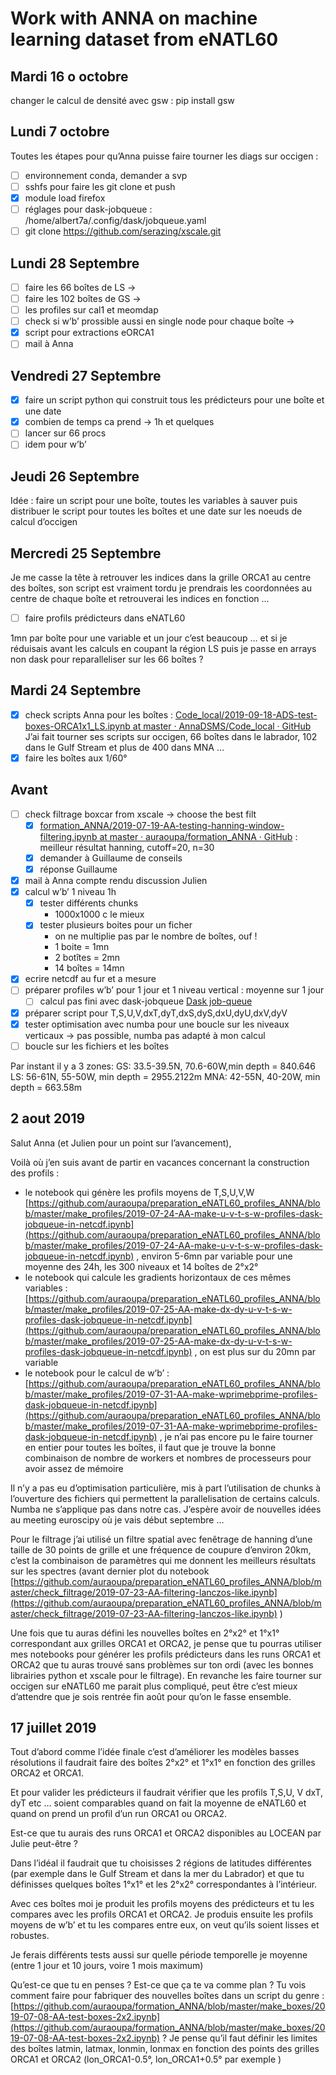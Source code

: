 # Work with ANNA on machine learning dataset from eNATL60

## Mardi 16 o octobre 
changer le calcul de densité avec gsw : pip install gsw

## Lundi 7 octobre
Toutes les étapes pour qu’Anna puisse faire tourner les diags sur occigen :

- [ ] environnement conda, demander a svp
- [ ] sshfs pour faire les git clone et push
- [x] module load firefox
- [ ] réglages pour dask-jobqueue :  /home/albert7a/.config/dask/jobqueue.yaml
- [ ] git clone https://github.com/serazing/xscale.git 
 
## Lundi 28 Septembre
- [ ] faire les 66 boîtes de LS -> 
- [ ] faire les 102 boîtes de GS  ->
- [ ] les profiles sur cal1 et meomdap
- [ ] check si w’b’ prossible aussi en single node pour chaque boîte ->
- [x] script pour extractions eORCA1
- [ ] mail à Anna

## Vendredi 27 Septembre
- [x] faire un script python qui construit tous les prédicteurs pour une boîte et une date
- [x] combien de temps ca prend -> 1h et quelques
- [ ] lancer sur 66 procs
- [ ] idem pour w’b’

## Jeudi 26 Septembre
Idée : faire un script pour une boîte, toutes les variables à sauver puis distribuer le script pour toutes les boîtes et une date sur les noeuds de calcul d’occigen

## Mercredi 25 Septembre

Je me casse la tête à retrouver les indices dans la grille ORCA1 au centre des boîtes, son script est vraiment tordu je prendrais les coordonnées au centre de chaque boîte et retrouverai les indices en fonction …
- [ ] faire profils prédicteurs dans eNATL60

1mn par boîte pour une variable et un jour c’est beaucoup …
et si je réduisais avant les calculs en coupant la région LS puis je passe en arrays non dask pour reparalleliser sur les 66 boîtes ?

## Mardi 24 Septembre

- [x] check scripts Anna pour les boîtes : [Code_local/2019-09-18-ADS-test-boxes-ORCA1x1_LS.ipynb at master · AnnaDSMS/Code_local · GitHub](https://github.com/AnnaDSMS/Code_local/blob/master/2019-09-18-ADS-test-boxes-ORCA1x1_LS.ipynb)
J’ai fait tourner ses scripts sur occigen, 66 boîtes dans le labrador, 102 dans le Gulf Stream et plus de 400 dans MNA …
- [x] faire les boîtes aux 1/60°

## Avant

- [ ] check filtrage boxcar from xscale -> choose the best filt
	- [x] [formation_ANNA/2019-07-19-AA-testing-hanning-window-filtering.ipynb at master · auraoupa/formation_ANNA · GitHub](https://github.com/auraoupa/formation_ANNA/blob/master/check_filtrage/2019-07-19-AA-testing-hanning-window-filtering.ipynb) : meilleur résultat hanning, cutoff=20, n=30
	- [x] demander à Guillaume de conseils 
	- [x] réponse Guillaume 
- [x] mail à Anna compte rendu discussion Julien
- [x] calcul w’b’ 1 niveau 1h
	- [x] tester différents chunks
		* 1000x1000 c le mieux
	- [x] tester plusieurs boites pour un ficher
		* on ne multiplie pas par le nombre de boîtes, ouf !
		* 1 boite = 1mn
		* 2 botîtes = 2mn
		* 14 boîtes = 14mn
- [x] ecrire netcdf au fur et a mesure
- [ ] préparer profiles w’b’ pour 1 jour et 1 niveau vertical : moyenne sur 1 jour
	- [ ] calcul pas fini avec dask-jobqueue [Dask job-queue](bear://x-callback-url/open-note?id=84F12E8E-0B7C-49C9-88B6-A24FD4C83FB6-2273-00006140FEEC829D)
- [x] préparer script pour T,S,U,V,dxT,dyT,dxS,dyS,dxU,dyU,dxV,dyV
- [x] tester optimisation avec numba pour une boucle sur les niveaux verticaux -> pas possible, numba pas adapté à mon calcul
- [ ] boucle sur les fichiers et les boîtes

Par instant il y a 3 zones:
GS: 33.5-39.5N, 70.6-60W,min depth = 840.646
LS: 56-61N, 55-50W, min depth = 2955.2122m
MNA: 42-55N, 40-20W, min depth = 663.58m

## 2 aout 2019

Salut Anna (et Julien pour un point sur l’avancement),

Voilà où j’en suis avant de partir en vacances concernant la construction
des profils :
- le notebook qui génère les profils moyens de T,S,U,V,W
 [https://github.com/auraoupa/preparation_eNATL60_profiles_ANNA/blob/master/make_profiles/2019-07-24-AA-make-u-v-t-s-w-profiles-dask-jobqueue-in-netcdf.ipynb](https://github.com/auraoupa/preparation_eNATL60_profiles_ANNA/blob/master/make_profiles/2019-07-24-AA-make-u-v-t-s-w-profiles-dask-jobqueue-in-netcdf.ipynb) ,
environ 5-6mn par variable pour une moyenne des 24h, les 300 niveaux et
14 boîtes de 2°x2°
- le notebook qui calcule les gradients horizontaux de ces mêmes
variables :
 [https://github.com/auraoupa/preparation_eNATL60_profiles_ANNA/blob/master/make_profiles/2019-07-25-AA-make-dx-dy-u-v-t-s-w-profiles-dask-jobqueue-in-netcdf.ipynb](https://github.com/auraoupa/preparation_eNATL60_profiles_ANNA/blob/master/make_profiles/2019-07-25-AA-make-dx-dy-u-v-t-s-w-profiles-dask-jobqueue-in-netcdf.ipynb) ,
on est plus sur du 20mn par variable
- le notebook pour le calcul de w’b’ :
 [https://github.com/auraoupa/preparation_eNATL60_profiles_ANNA/blob/master/make_profiles/2019-07-31-AA-make-wprimebprime-profiles-dask-jobqueue-in-netcdf.ipynb](https://github.com/auraoupa/preparation_eNATL60_profiles_ANNA/blob/master/make_profiles/2019-07-31-AA-make-wprimebprime-profiles-dask-jobqueue-in-netcdf.ipynb) ,
je n’ai pas encore pu le faire tourner en entier pour toutes les boîtes,
il faut que je trouve la bonne combinaison de nombre de workers et
nombres de processeurs pour avoir assez de mémoire

Il n’y a pas eu d’optimisation particulière, mis à part l’utilisation de
chunks à l’ouverture des fichiers qui permettent la parallelisation de
certains calculs. Numba ne s’applique pas dans notre cas. J’espère avoir
de nouvelles idées au meeting euroscipy où je vais début septembre …

Pour le filtrage j’ai utilisé un filtre spatial avec fenêtrage de hanning
d’une taille de 30 points de grille et une fréquence de coupure d’environ
20km, c’est la combinaison de paramètres qui me donnent les meilleurs
résultats sur les spectres (avant dernier plot du notebook
 [https://github.com/auraoupa/preparation_eNATL60_profiles_ANNA/blob/master/check_filtrage/2019-07-23-AA-filtering-lanczos-like.ipynb](https://github.com/auraoupa/preparation_eNATL60_profiles_ANNA/blob/master/check_filtrage/2019-07-23-AA-filtering-lanczos-like.ipynb) )

Une fois que tu auras défini les nouvelles boîtes en 2°x2° et 1°x1°
correspondant aux grilles ORCA1 et ORCA2, je pense que tu pourras utiliser
mes notebooks pour générer les profils prédicteurs dans les runs ORCA1 et
ORCA2 que tu auras trouvé sans problèmes sur ton ordi (avec les bonnes
librairies python et xscale pour le filtrage). En revanche les faire
tourner sur occigen sur eNATL60 me parait plus compliqué, peut être c’est
mieux d’attendre que je sois rentrée fin août pour qu’on le fasse
ensemble.

## 17 juillet 2019

Tout d’abord comme l’idée finale c’est d’améliorer les modèles basses résolutions il faudrait faire des boîtes 2°x2° et 1°x1° en fonction des grilles ORCA2 et ORCA1.

Et pour valider les prédicteurs il faudrait vérifier que les profils T,S,U, V dxT, dyT etc … soient comparables quand on fait la moyenne de eNATL60 et quand on prend un profil d’un run ORCA1 ou ORCA2.

Est-ce que tu aurais des runs ORCA1 et ORCA2 disponibles au LOCEAN par Julie peut-être ?

Dans l’idéal il faudrait que tu choisisses 2 régions de latitudes différentes (par exemple dans le Gulf Stream et dans la mer du Labrador) et que tu définisses quelques boîtes 1°x1° et les 2°x2° correspondantes à l’intérieur.

Avec ces boîtes moi je produit les profils moyens des prédicteurs et tu les compares avec les profils ORCA1 et ORCA2. Je produis ensuite les profils moyens de w’b’ et tu les compares entre eux, on veut qu’ils soient lisses et robustes.

Je ferais différents tests aussi sur quelle période temporelle je moyenne (entre 1 jour et 10 jours, voire 1 mois maximum)

Qu’est-ce que tu en penses ? Est-ce que ça te va comme plan ? Tu vois comment faire pour fabriquer des nouvelles boîtes dans un script du genre : [https://github.com/auraoupa/formation_ANNA/blob/master/make_boxes/2019-07-08-AA-test-boxes-2x2.ipynb](https://github.com/auraoupa/formation_ANNA/blob/master/make_boxes/2019-07-08-AA-test-boxes-2x2.ipynb) ? Je pense qu’il faut définir les limites des boîtes latmin, latmax, lonmin, lonmax en fonction des points des grilles ORCA1 et ORCA2 (lon_ORCA1-0.5°, lon_ORCA1+0.5° par exemple )